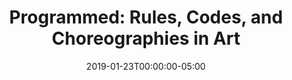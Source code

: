 ---
title: "Programmed: Rules, Codes, and Choreographies in Art"
date: 2019-01-23T00:00:00-05:00
endDate: 2019-04-14T00:00:00-05:00
link: "https://whitney.org/exhibitions/programmed"
---